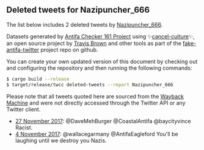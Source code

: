 ## Deleted tweets for Nazipuncher_666

The list below includes 2 deleted tweets by
[Nazipuncher_666](https://twitter.com/Nazipuncher_666).



Datasets generated by [Antifa Checker 161 Project](https://twitter.com/antifacheck161) using ✨[cancel-culture](https://github.com/travisbrown/cancel-culture)✨, an open source project by 
[Travis Brown](https://twitter.com/travisbrown) and other tools as part of the 
[fake-antifa-twitter](https://github.com/antifacheck161/fake-antifa-twitter) project repo on github.

You can create your own updated version of this document by checking out and configuring the
repository and then running the following commands:

```bash
$ cargo build --release
$ target/release/twcc deleted-tweets --report Nazipuncher_666
```

Please note that all tweets quoted here are sourced from the
[Wayback Machine](https://web.archive.org) and were not directly accessed through the Twitter API or
any Twitter client.

* [27 November 2017](https://web.archive.org/web/20171127060856/https://twitter.com/Nazipuncher_666/status/935027642742558720): @DaveMehBurger @CoastalAntifa @baycityvince Racist. <!--935027642742558720-->
* [ 4 November 2017](https://web.archive.org/web/20171104050636/https://twitter.com/Nazipuncher_666/status/926677035136831488): @wallacegarmany @AntifaEagleford You'll be laughing until we destroy you Nazis. <!--926677035136831488-->
